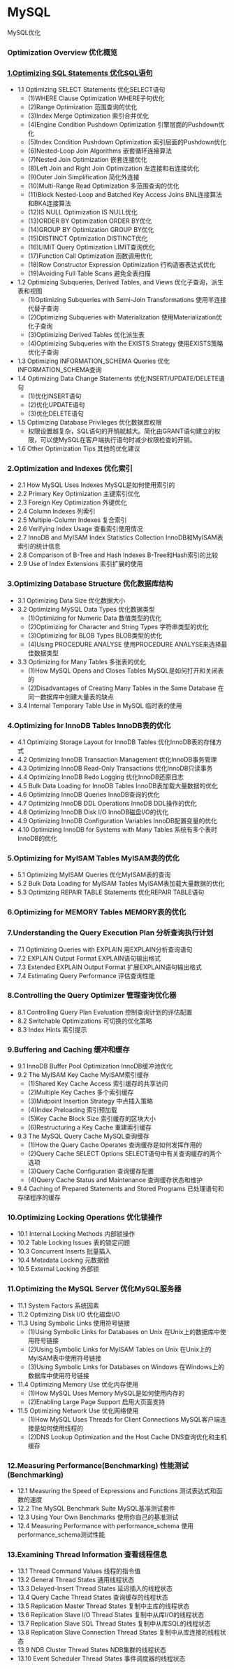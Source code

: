 # MySQL
MySQL优化

### Optimization Overview  优化概览
### [1.Optimizing SQL Statements  优化SQL语句](https://github.com/o1egl/paseto)
- 1.1 Optimizing SELECT Statements  优化SELECT语句
    + (1)WHERE Clause Optimization  WHERE子句优化
    + (2)Range Optimization  范围查询的优化
    + (3)Index Merge Optimization  索引合并优化
    + (4)Engine Condition Pushdown Optimization  引擎层面的Pushdown优化
    + (5)Index Condition Pushdown Optimization  索引层面的Pushdown优化
    + (6)Nested-Loop Join Algorithms  嵌套循环连接算法
    + (7)Nested Join Optimization  嵌套连接优化
    + (8)Left Join and Right Join Optimization  左连接和右连接优化
    + (9)Outer Join Simplification  简化外连接
    + (10)Multi-Range Read Optimization  多范围查询的优化
    + (11)Block Nested-Loop and Batched Key Access Joins  BNL连接算法和BKA连接算法
    + (12)IS NULL Optimization  IS NULL优化
    + (13)ORDER BY Optimization  ORDER BY优化
    + (14)GROUP BY Optimization  GROUP BY优化
    + (15)DISTINCT Optimization  DISTINCT优化
    + (16)LIMIT Query Optimization  LIMIT查询优化
    + (17)Function Call Optimization  函数调用优化
    + (18)Row Constructor Expression Optimization  行构造器表达式优化
    + (19)Avoiding Full Table Scans  避免全表扫描
- 1.2 Optimizing Subqueries, Derived Tables, and Views  优化子查询，派生表和视图
    + (1)Optimizing Subqueries with Semi-Join Transformations  使用半连接代替子查询
    + (2)Optimizing Subqueries with Materialization  使用Materialization优化子查询
    + (3)Optimizing Derived Tables  优化派生表
    + (4)Optimizing Subqueries with the EXISTS Strategy  使用EXISTS策略优化子查询
- 1.3 Optimizing INFORMATION_SCHEMA Queries  优化INFORMATION_SCHEMA查询
- 1.4 Optimizing Data Change Statements  优化INSERT/UPDATE/DELETE语句
    + (1)优化INSERT语句
    + (2)优化UPDATE语句
    + (3)优化DELETE语句
- 1.5 Optimizing Database Privileges  优化数据库权限
    + 权限设置越复杂，SQL语句的开销就越大。简化由GRANT语句建立的权限，可以使MySQL在客户端执行语句时减少权限检查的开销。
- 1.6 Other Optimization Tips  其他的优化建议

### 2.Optimization and Indexes  优化索引
- 2.1 How MySQL Uses Indexes  MySQL是如何使用索引的
- 2.2 Primary Key Optimization  主键索引优化
- 2.3 Foreign Key Optimization  外键优化
- 2.4 Column Indexes  列索引
- 2.5 Multiple-Column Indexes  复合索引
- 2.6 Verifying Index Usage  查看索引使用情况
- 2.7 InnoDB and MyISAM Index Statistics Collection  InnoDB和MyISAM表索引的统计信息
- 2.8 Comparison of B-Tree and Hash Indexes  B-Tree和Hash索引的比较
- 2.9 Use of Index Extensions  索引扩展的使用


### 3.Optimizing Database Structure  优化数据库结构
- 3.1 Optimizing Data Size  优化数据大小
- 3.2 Optimizing MySQL Data Types  优化数据类型
    + (1)Optimizing for Numeric Data  数值类型的优化
    + (2)Optimizing for Character and String Types  字符串类型的优化
    + (3)Optimizing for BLOB Types  BLOB类型的优化
    + (4)Using PROCEDURE ANALYSE  使用PROCEDURE ANALYSE来选择最佳数据类型
- 3.3 Optimizing for Many Tables  多张表的优化
    + (1)How MySQL Opens and Closes Tables  MySQL是如何打开和关闭表的
    + (2)Disadvantages of Creating Many Tables in the Same Database 在同一数据库中创建大量表的缺点
- 3.4 Internal Temporary Table Use in MySQL  临时表的使用


### 4.Optimizing for InnoDB Tables  InnoDB表的优化
- 4.1 Optimizing Storage Layout for InnoDB Tables  优化InnoDB表的存储方式
- 4.2 Optimizing InnoDB Transaction Management  优化InnoDB事务管理
- 4.3 Optimizing InnoDB Read-Only Transactions  优化InnoDB只读事务
- 4.4 Optimizing InnoDB Redo Logging  优化InnoDB还原日志
- 4.5 Bulk Data Loading for InnoDB Tables  InnoDB表加载大量数据的优化
- 4.6 Optimizing InnoDB Queries  InnoDB查询的优化
- 4.7 Optimizing InnoDB DDL Operations  InnoDB DDL操作的优化
- 4.8 Optimizing InnoDB Disk I/O  InnoDB磁盘I/O的优化
- 4.9 Optimizing InnoDB Configuration Variables  InnoDB配置变量的优化
- 4.10 Optimizing InnoDB for Systems with Many Tables  系统有多个表时InnoDB的优化


### 5.Optimizing for MyISAM Tables  MyISAM表的优化
- 5.1 Optimizing MyISAM Queries  优化MyISAM表的查询
- 5.2 Bulk Data Loading for MyISAM Tables  MyISAM表加载大量数据的优化
- 5.3 Optimizing REPAIR TABLE Statements  优化REPAIR TABLE语句


### 6.Optimizing for MEMORY Tables  MEMORY表的优化


### 7.Understanding the Query Execution Plan  分析查询执行计划
- 7.1 Optimizing Queries with EXPLAIN  用EXPLAIN分析查询语句
- 7.2 EXPLAIN Output Format  EXPLAIN语句输出格式
- 7.3 Extended EXPLAIN Output Format  扩展EXPLAIN语句输出格式
- 7.4 Estimating Query Performance  评估查询性能


### 8.Controlling the Query Optimizer 管理查询优化器
- 8.1 Controlling Query Plan Evaluation  控制查询计划的评估配置
- 8.2 Switchable Optimizations  可切换的优化策略
- 8.3 Index Hints  索引提示


### 9.Buffering and Caching  缓冲和缓存
- 9.1 InnoDB Buffer Pool Optimization  InnoDB缓冲池优化
- 9.2 The MyISAM Key Cache  MyISAM索引缓存
    + (1)Shared Key Cache Access  索引缓存的共享访问
    + (2)Multiple Key Caches  多个索引缓存
    + (3)Midpoint Insertion Strategy  中点插入策略
    + (4)Index Preloading  索引预加载
    + (5)Key Cache Block Size  索引缓存的区块大小
    + (6)Restructuring a Key Cache  重建索引缓存
- 9.3 The MySQL Query Cache  MySQL查询缓存
    + (1)How the Query Cache Operates  查询缓存是如何发挥作用的
    + (2)Query Cache SELECT Options  SELECT语句中有关查询缓存的两个选项
    + (3)Query Cache Configuration  查询缓存配置
    + (4)Query Cache Status and Maintenance  查询缓存状态和维护
- 9.4 Caching of Prepared Statements and Stored Programs 已处理语句和存储程序的缓存


### 10.Optimizing Locking Operations  优化锁操作
- 10.1 Internal Locking Methods  内部锁操作
- 10.2 Table Locking Issues  表的锁定问题
- 10.3 Concurrent Inserts  批量插入
- 10.4 Metadata Locking  元数据锁
- 10.5 External Locking  外部锁


### 11.Optimizing the MySQL Server  优化MySQL服务器
- 11.1 System Factors  系统因素
- 11.2 Optimizing Disk I/O  优化磁盘I/O
- 11.3 Using Symbolic Links  使用符号链接
    + (1)Using Symbolic Links for Databases on Unix  在Unix上的数据库中使用符号链接
    + (2)Using Symbolic Links for MyISAM Tables on Unix  在Unix上的MyISAM表中使用符号链接
    + (3)Using Symbolic Links for Databases on Windows  在Windows上的数据库中使用符号链接
- 11.4 Optimizing Memory Use  优化内存使用
    + (1)How MySQL Uses Memory  MySQL是如何使用内存的
    + (2)Enabling Large Page Support  启用大页面支持
- 11.5 Optimizing Network Use  优化网络使用
    + (1)How MySQL Uses Threads for Client Connections  MySQL客户端连接是如何使用线程的
    + (2)DNS Lookup Optimization and the Host Cache  DNS查询优化和主机缓存


### 12.Measuring Performance(Benchmarking)  性能测试(Benchmarking)
- 12.1 Measuring the Speed of Expressions and Functions  测试表达式和函数的速度
- 12.2 The MySQL Benchmark Suite  MySQL基准测试套件
- 12.3 Using Your Own Benchmarks  使用你自己的基准测试
- 12.4 Measuring Performance with performance_schema  使用performance_schema测试性能


### 13.Examining Thread Information  查看线程信息
- 13.1 Thread Command Values  线程的指令值
- 13.2 General Thread States  通用线程状态
- 13.3 Delayed-Insert Thread States  延迟插入的线程状态
- 13.4 Query Cache Thread States  查询缓存的线程状态
- 13.5 Replication Master Thread States  复制中主库的线程状态
- 13.6 Replication Slave I/O Thread States  复制中从库I/O的线程状态
- 13.7 Replication Slave SQL Thread States  复制中从库SQL的线程状态
- 13.8 Replication Slave Connection Thread States  复制中从库连接的线程状态
- 13.9 NDB Cluster Thread States  NDB集群的线程状态
- 13.10 Event Scheduler Thread States  事件调度器的线程状态



